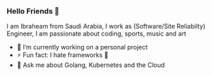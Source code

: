 ### Hello Friends 👋

I am Ibraheam from Saudi Arabia, I work as (Software/Site Reliabilty) Engineer, I am passionate about coding, sports, music and art 
- 🔭 I’m currently working on a personal project
- ⚡ Fun fact: I hate frameworks :zany_face:
- 💬 Ask me about Golang, Kubernetes and the Cloud
